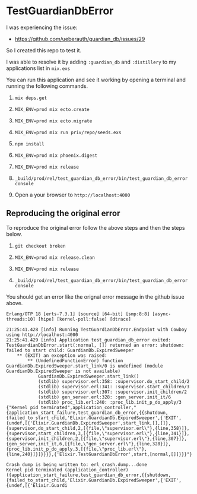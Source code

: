 # TestGuardianDbError

I was experiencing the issue:
* https://github.com/ueberauth/guardian_db/issues/29

So I created this repo to test it.

I was able to resolve it by adding `:guardian_db` and `:distillery` to my applications list in `mix.exs`

You can run this application and see it working by opening a terminal and running the following commands.

1. `mix deps.get`

2. `MIX_ENV=prod mix ecto.create`

3. `MIX_ENV=prod mix ecto.migrate`

4. `MIX_ENV=prod mix run priv/repo/seeds.exs`

5. `npm install`

6. `MIX_ENV=prod mix phoenix.digest`

7. `MIX_ENV=prod mix release`

8. `_build/prod/rel/test_guardian_db_error/bin/test_guardian_db_error console`

9. Open a your browser to `http://localhost:4000`

## Reproducing the original error

To reproduce the original error follow the above steps and then the steps below.

1. `git checkout broken`

2. `MIX_ENV=prod mix release.clean`

3. `MIX_ENV=prod mix release`

4. `_build/prod/rel/test_guardian_db_error/bin/test_guardian_db_error console`

You should get an error like the orignal error message in the github issue above.

```
Erlang/OTP 18 [erts-7.3.1] [source] [64-bit] [smp:8:8] [async-threads:10] [hipe] [kernel-poll:false] [dtrace]

21:25:41.428 [info] Running TestGuardianDbError.Endpoint with Cowboy using http://localhost:4000
21:25:41.429 [info] Application test_guardian_db_error exited: TestGuardianDbError.start(:normal, []) returned an error: shutdown: failed to start child: GuardianDb.ExpiredSweeper
    ** (EXIT) an exception was raised:
        ** (UndefinedFunctionError) function GuardianDb.ExpiredSweeper.start_link/0 is undefined (module GuardianDb.ExpiredSweeper is not available)
            GuardianDb.ExpiredSweeper.start_link()
            (stdlib) supervisor.erl:358: :supervisor.do_start_child/2
            (stdlib) supervisor.erl:341: :supervisor.start_children/3
            (stdlib) supervisor.erl:307: :supervisor.init_children/2
            (stdlib) gen_server.erl:328: :gen_server.init_it/6
            (stdlib) proc_lib.erl:240: :proc_lib.init_p_do_apply/3
{"Kernel pid terminated",application_controller,"{application_start_failure,test_guardian_db_error,{{shutdown,{failed_to_start_child,'Elixir.GuardianDb.ExpiredSweeper',{'EXIT',{undef,[{'Elixir.GuardianDb.ExpiredSweeper',start_link,[],[]},{supervisor,do_start_child,2,[{file,\"supervisor.erl\"},{line,358}]},{supervisor,start_children,3,[{file,\"supervisor.erl\"},{line,341}]},{supervisor,init_children,2,[{file,\"supervisor.erl\"},{line,307}]},{gen_server,init_it,6,[{file,\"gen_server.erl\"},{line,328}]},{proc_lib,init_p_do_apply,3,[{file,\"proc_lib.erl\"},{line,240}]}]}}}},{'Elixir.TestGuardianDbError',start,[normal,[]]}}}"}

Crash dump is being written to: erl_crash.dump...done
Kernel pid terminated (application_controller) ({application_start_failure,test_guardian_db_error,{{shutdown,{failed_to_start_child,'Elixir.GuardianDb.ExpiredSweeper',{'EXIT',{undef,[{'Elixir.Guardi
```

